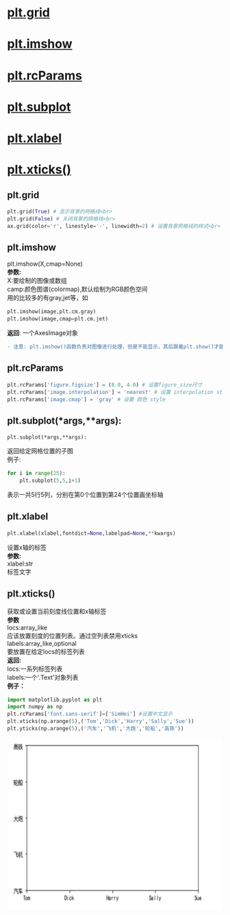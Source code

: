 # [plt.grid](#grid)
# [plt.imshow](#imshow)
# [plt.rcParams](#rcParams)  
# [plt.subplot](#subplot)
# [plt.xlabel](#xlabel)
# [plt.xticks()](#xticks)

<div id="grid"></div> 

## plt.grid <br>
```python
plt.grid(True) # 显示背景的网格线<br>
plt.grid(False) # 关闭背景的网格线<br> 
ax.grid(color='r', linestyle='-', linewidth=2) # 设置背景网格线的样式<br>
```
<div id="imshow"></div>

## plt.imshow

plt.imshow(X,cmap=None)<br>
**参数:**<br>
X:要绘制的图像或数组<br>
camp:颜色图谱(colormap),默认绘制为RGB颜色空间<br>
用的比较多的有gray,jet等，如<br>
```python
plt.imshow(image,plt.cm.gray)
plt.imshow(image,cmap=plt.cm.jet)
```
**返回**:
一个AxesImage对象<br>
```diff
- 注意: plt.imshow()函数负责对图像进行处理，但是不能显示，其后跟着plt.show()才能显示出来
```
<div id="rcParams"></div> 

## plt.rcParams 

```python
plt.rcParams['figure.figsize'] = (8.0, 4.0) # 设置figure_size尺寸  
plt.rcParams['image.interpolation'] = 'nearest' # 设置 interpolation style  
plt.rcParams['image.cmap'] = 'gray' # 设置 颜色 style
```


<div id="subplot"></div> 

## plt.subplot(*args,**args):

```
plt.subplot(*args,**args):
```  

返回给定网格位置的子图<br>
例子:<br> 
```python
for i in range(25):  
	plt.subplot(5,5,i+1)
``` 

表示一共5行5列，分别在第0个位置到第24个位置画坐标轴
<div id="xlabel"></div>

## plt.xlabel<br>
```python
plt.xlabel(xlabel,fontdict=None,labelpad=None,**kwargs)
```
设置x轴的标签<br>
**参数:**<br>
xlabel:str<br>
标签文字<br>

<div id="xticks"></div>

## plt.xticks()<br/>
获取或设置当前刻度线位置和x轴标签<br/>
**参数**<br/>
locs:array_like<br/>
应该放置刻度的位置列表。通过空列表禁用xticks<br/>
labels:array_like,optional<br/>
要放置在给定locs的标签列表<br/>
**返回:**<br/>
locs:一系列标签列表<br/>
labels:一个'.Text'对象列表<br/>
**例子：**<br/>
```python
import matplotlib.pyplot as plt
import numpy as np
plt.rcParams['font.sans-serif']=['SimHei'] #设置中文显示
plt.xticks(np.arange(5),('Tom','Dick','Harry','Sally','Sue'))
plt.yticks(np.arange(5),('汽车','飞机','大炮','轮船','高铁'))
```
<img width="600px" height="400px"  src="https://github.com/czwinner/AI_NOTES/blob/master/matplotlib/pictures/plt.xticks.jpg"/>
